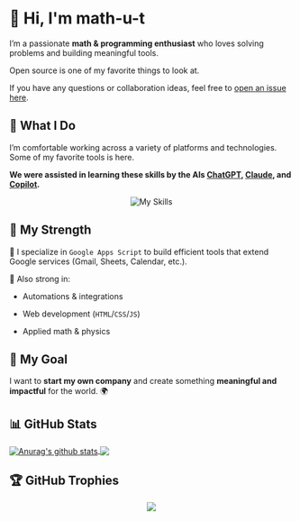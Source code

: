 # 👋 Hi, I'm **math-u-t**  

I’m a passionate **math & programming enthusiast** who loves solving problems and building meaningful tools.  

Open source is one of my favorite things to look at.

If you have any questions or collaboration ideas, feel free to [open an issue here](https://github.com/math-u-t/math-u-t/issues/1).  

## 🧠 What I Do  

I’m comfortable working across a variety of platforms and technologies. Some of my favorite tools is here.

**We were assisted in learning these skills by the AIs [ChatGPT](https://chatgpt.com), [Claude](https://claude.ai), and [Copilot](copilot.microsoft.com/).**

<p align="center">
  <img src="https://skillicons.dev/icons?i=arduino,css,discord,firebase,gcp,github,gmail,instagram,html,ai,js,latex,linux,md,mint,notion,powershell,py,tailwind,threejs,twitter,vscode&perline=9" alt="My Skills">
</p>

## 🔧 My Strength  

🧩 I specialize in `Google Apps Script` to build efficient tools that extend Google services (Gmail, Sheets, Calendar, etc.).  

🧮 Also strong in:

- Automations & integrations

- Web development (`HTML`/`CSS`/`JS`)

- Applied math & physics  

## 🎯 My Goal  

I want to **start my own company** and create something **meaningful and impactful** for the world. 🌍  

## 📊 GitHub Stats  

<a href="https://github.com/anuraghazra/github-readme-stats">
  <img align="center" src="https://github-readme-stats.vercel.app/api?username=math-u-t&show_icons=true&include_all_commits=true&theme=buefy&hide_border=true" alt="Anurag's github stats" />
</a>
<a href="https://github.com/anuraghazra/github-readme-stats">
  <img align="center" src="https://github-readme-stats.vercel.app/api/top-langs/?username=math-u-t&layout=compact&theme=buefy&hide_border=true" />
</a>

## 🏆 GitHub Trophies  

<p align="center">
  <a href="https://github.com/ryo-ma/github-profile-trophy">
    <img align="center" src="https://github-profile-trophy.vercel.app/?username=math-u-t">
  </a>
</p>
